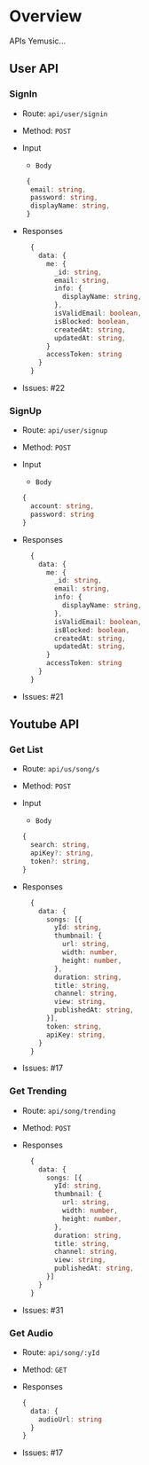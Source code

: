 # Overview

APIs Yemusic...

## User API

### SignIn

- Route: `api/user/signin`
- Method: `POST`
- Input
  - `Body`

  ```ts
   {
    email: string,
    password: string,
    displayName: string,
   }
  ```

- Responses

  ```ts
    {
      data: {
        me: {
          _id: string,
          email: string,
          info: {
            displayName: string,
          },
          isValidEmail: boolean,
          isBlocked: boolean,
          createdAt: string,
          updatedAt: string,
        }
        accessToken: string
      }
    }
  ```

- Issues: #22

### SignUp

- Route: `api/user/signup`
- Method: `POST`
- Input
  - `Body`

  ```ts
  {
    account: string,
    password: string
  }
    ```

- Responses

  ```ts
    {
      data: {
        me: {
          _id: string,
          email: string,
          info: {
            displayName: string,
          },
          isValidEmail: boolean,
          isBlocked: boolean,
          createdAt: string,
          updatedAt: string,
        }
        accessToken: string
      }
    }
  ```

- Issues: #21

## Youtube API

### Get List

- Route: `api/us/song/s`
- Method: `POST`
- Input
  - `Body`
  
  ```ts
  {
    search: string,
    apiKey?: string,
    token?: string,
  }
  ```

- Responses
  
  ```ts
    {
      data: {
        songs: [{
          yId: string,
          thumbnail: {
            url: string,
            width: number,
            height: number,
          },
          duration: string,
          title: string,
          channel: string,
          view: string,
          publishedAt: string,
        }],
        token: string,
        apiKey: string,
      }
    }
  ```

- Issues: #17

### Get Trending

- Route: `api/song/trending`
- Method: `POST`
- Responses
  
  ```ts
    {
      data: {
        songs: [{
          yId: string,
          thumbnail: {
            url: string,
            width: number,
            height: number,
          },
          duration: string,
          title: string,
          channel: string,
          view: string,
          publishedAt: string,
        }]
      }
    }
  ```

- Issues: #31

### Get Audio

- Route: `api/song/:yId`
- Method: `GET`
- Responses

  ```ts
  {
    data: {
      audioUrl: string
    }
  }
  ```

- Issues: #17
